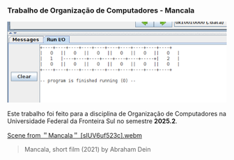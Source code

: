 ### Trabalho de Organização de Computadores - Mancala

![Imagem do jogo como foi apresentado nos estágios iniciais](image-1.png)

Este trabalho foi feito para a disciplina de Organização de Computadores na Universidade Federal da Fronteira Sul no semestre **2025.2**.

[Scene from ＂Mancala＂ [sIUV6uf523c].webm](https://github.com/user-attachments/assets/4d6c9da6-6463-456b-8b32-0f711979f47f)
> Mancala, short film (2021) by Abraham Dein
